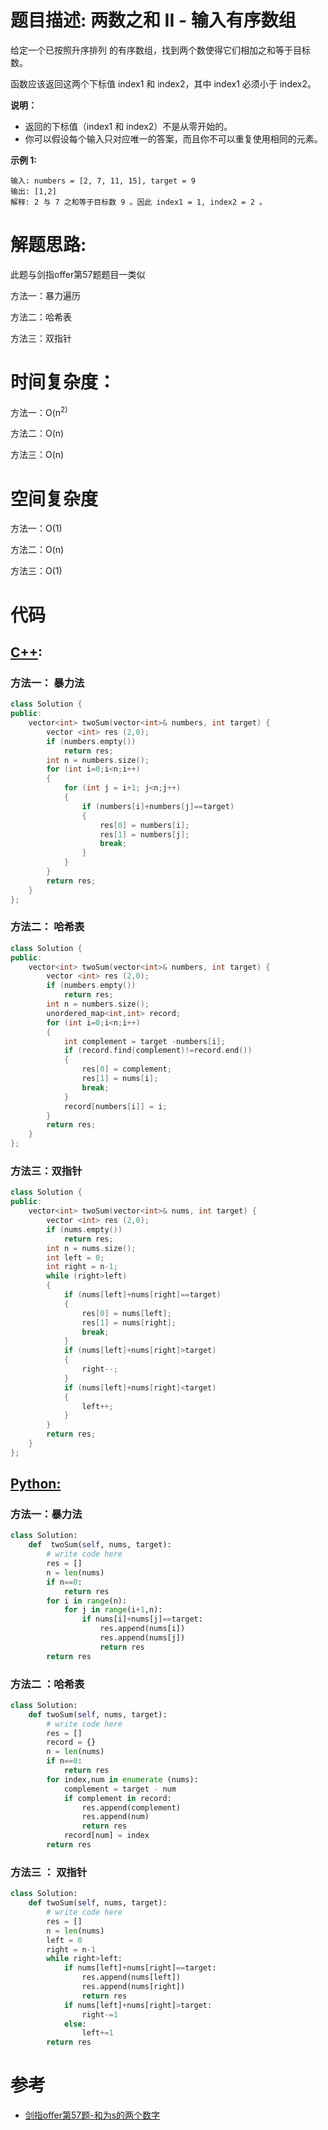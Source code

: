 # 题目描述:  两数之和 II - 输入有序数组

给定一个已按照升序排列 的有序数组，找到两个数使得它们相加之和等于目标数。

函数应该返回这两个下标值 index1 和 index2，其中 index1 必须小于 index2。

**说明：**
  - 返回的下标值（index1 和 index2）不是从零开始的。
  - 你可以假设每个输入只对应唯一的答案，而且你不可以重复使用相同的元素。
    

**示例 1:**
```
输入: numbers = [2, 7, 11, 15], target = 9
输出: [1,2]
解释: 2 与 7 之和等于目标数 9 。因此 index1 = 1, index2 = 2 。
```
  
# 解题思路:
此题与剑指offer第57题题目一类似

方法一：暴力遍历

方法二：哈希表

方法三：双指针

 
# 时间复杂度：
  方法一：O(n<sup>2) 
  
  方法二：O(n)
  
  方法三：O(n)
# 空间复杂度
  方法一：O(1)
  
  方法二：O(n)
  
  方法三：O(1)
  
# 代码

## [C++](./Two-Sum-II-Input-Array-Is-Sorted.cpp):

###  方法一： 暴力法
```c++
class Solution {
public:
    vector<int> twoSum(vector<int>& numbers, int target) {
        vector <int> res (2,0);
        if (numbers.empty())
            return res;
        int n = numbers.size();
        for (int i=0;i<n;i++)
        {
            for (int j = i+1; j<n;j++)
            {
                if (numbers[i]+numbers[j]==target)
                {
                    res[0] = numbers[i];
                    res[1] = numbers[j];
                    break;
                }
            }
        }
        return res;
    }
};
```

###  方法二： 哈希表
```c++
class Solution {
public:
    vector<int> twoSum(vector<int>& numbers, int target) {
        vector <int> res (2,0);
        if (numbers.empty())
            return res;
        int n = numbers.size();
        unordered_map<int,int> record;
        for (int i=0;i<n;i++)
        {
            int complement = target -numbers[i];
            if (record.find(complement)!=record.end())
            {
                res[0] = complement;
                res[1] = nums[i];
                break;
            }
            record[numbers[i]] = i;
        }
        return res;
    }
};
```

###  方法三：双指针
```c++
class Solution {
public:
    vector<int> twoSum(vector<int>& nums, int target) {
        vector <int> res (2,0);
        if (nums.empty())
            return res;
        int n = nums.size();
        int left = 0;
        int right = n-1;
        while (right>left)
        {
            if (nums[left]+nums[right]==target)
            {
                res[0] = nums[left];
                res[1] = nums[right];
                break;
            }
            if (nums[left]+nums[right]>target)
            {
                right--;
            }
            if (nums[left]+nums[right]<target)
            {
                left++;
            }
        }
        return res;
    }
};
```


## [Python:](https://github.com/bryceustc/LeetCode_Note/blob/master/python/Two-Sum-II-Input-Array-Is-Sorted/Two-Sum-II-Input-Array-Is-Sorted.py)
###  方法一：暴力法
```python
class Solution:
    def  twoSum(self, nums, target):
        # write code here
        res = []
        n = len(nums)
        if n==0:
            return res
        for i in range(n):
            for j in range(i+1,n):
                if nums[i]+nums[j]==target:
                    res.append(nums[i])
                    res.append(nums[j])
                    return res
        return res
```
### 方法二 ：哈希表
```python
class Solution:
    def twoSum(self, nums, target):
        # write code here
        res = []
        record = {}
        n = len(nums)
        if n==0:
            return res
        for index,num in enumerate (nums):
            complement = target - num
            if complement in record:
                res.append(complement)
                res.append(num)
                return res
            record[num] = index
        return res
```

### 方法三 ： 双指针
```python
class Solution:
    def twoSum(self, nums, target):
        # write code here
        res = []
        n = len(nums)
        left = 0
        right = n-1
        while right>left:
            if nums[left]+nums[right]==target:
                res.append(nums[left])
                res.append(nums[right])
                return res
            if nums[left]+nums[right]>target:
                right-=1
            else:
                left+=1
        return res
```



# 参考
  - [剑指offer第57题-和为s的两个数字](https://github.com/bryceustc/CodingInterviews/blob/master/TwoNumbersWithSum/README.md)
